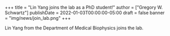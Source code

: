 +++
title = "Lin Yang joins the lab as a PhD student!"
author = ["Gregory W. Schwartz"]
publishDate = 2022-01-03T00:00:00-05:00
draft = false
banner = "img/news/join_lab.png"
+++

Lin Yang from the Department of Medical Biophysics joins the lab.
